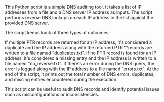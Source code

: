 This Python script is a simple DNS auditing tool. It takes a list of IP addresses from a file and a DNS server IP address as inputs. The script performs reverse DNS lookups on each IP address in the list against the provided DNS server.

The script keeps track of three types of outcomes:

  If multiple PTR records are returned for an IP address, it's considered a duplicate and the IP address along with the returned PTR **records are written to a file named "duplicates.txt".
  If no PTR record is found for an IP address, it's considered a missing entry and the IP address is written to a file named "no_reverse.txt".
  If there's an error during the DNS query, the error is logged along with the IP address to a file named "errors.txt".
  At the end of the script, it prints out the total number of DNS errors, duplicates, and missing entries encountered during the execution.

This script can be useful to audit DNS records and identify potential issues such as misconfigurations or inconsistencies.
